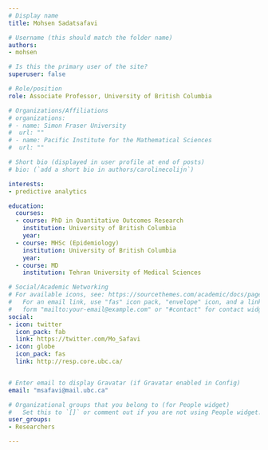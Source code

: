 ```yaml
---
# Display name
title: Mohsen Sadatsafavi

# Username (this should match the folder name)
authors:
- mohsen

# Is this the primary user of the site?
superuser: false

# Role/position
role: Associate Professor, University of British Columbia

# Organizations/Affiliations
# organizations:
# - name: Simon Fraser University
#  url: ""
# - name: Pacific Institute for the Mathematical Sciences
#  url: ""

# Short bio (displayed in user profile at end of posts)
# bio: (`add a short bio in authors/carolinecolijn`)

interests:
- predictive analytics

education:
  courses:
  - course: PhD in Quantitative Outcomes Research
    institution: University of British Columbia
    year: 
  - course: MHSc (Epidemiology)
    institution: University of British Columbia
    year: 
  - course: MD
    institution: Tehran University of Medical Sciences

# Social/Academic Networking
# For available icons, see: https://sourcethemes.com/academic/docs/page-builder/#icons
#   For an email link, use "fas" icon pack, "envelope" icon, and a link in the
#   form "mailto:your-email@example.com" or "#contact" for contact widget.
social:
- icon: twitter
  icon_pack: fab
  link: https://twitter.com/Mo_Safavi
- icon: globe
  icon_pack: fas
  link: http://resp.core.ubc.ca/


# Enter email to display Gravatar (if Gravatar enabled in Config)
email: "msafavi@mail.ubc.ca"

# Organizational groups that you belong to (for People widget)
#   Set this to `[]` or comment out if you are not using People widget.
user_groups:
- Researchers 

---
```




